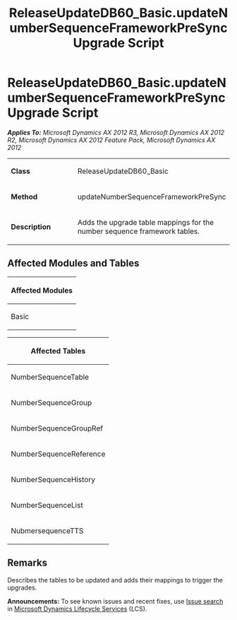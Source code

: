 ﻿---
title: ReleaseUpdateDB60_Basic.updateNumberSequenceFrameworkPreSync Upgrade Script
TOCTitle: ReleaseUpdateDB60_Basic.updateNumberSequenceFrameworkPreSync Upgrade Script
ms:assetid: cf6b4417-f62c-e5ea-8bb6-f8396aa1e6c0
ms:mtpsurl: https://msdn.microsoft.com/en-us/library/JJ686903(v=AX.60)
ms:contentKeyID: 49711353
ms.date: 05/18/2015
mtps_version: v=AX.60
---

# ReleaseUpdateDB60\_Basic.updateNumberSequenceFrameworkPreSync Upgrade Script 


_**Applies To:** Microsoft Dynamics AX 2012 R3, Microsoft Dynamics AX 2012 R2, Microsoft Dynamics AX 2012 Feature Pack, Microsoft Dynamics AX 2012_

<table>
<colgroup>
<col style="width: 50%" />
<col style="width: 50%" />
</colgroup>
<tbody>
<tr class="odd">
<td><p><strong>Class</strong></p></td>
<td><p>ReleaseUpdateDB60_Basic</p></td>
</tr>
<tr class="even">
<td><p><strong>Method</strong></p></td>
<td><p>updateNumberSequenceFrameworkPreSync</p></td>
</tr>
<tr class="odd">
<td><p><strong>Description</strong></p></td>
<td><p>Adds the upgrade table mappings for the number sequence framework tables.</p></td>
</tr>
</tbody>
</table>


## Affected Modules and Tables

<table>
<colgroup>
<col style="width: 100%" />
</colgroup>
<thead>
<tr class="header">
<th><p>Affected Modules</p></th>
</tr>
</thead>
<tbody>
<tr class="odd">
<td><p>Basic</p></td>
</tr>
</tbody>
</table>


<table>
<colgroup>
<col style="width: 100%" />
</colgroup>
<thead>
<tr class="header">
<th><p>Affected Tables</p></th>
</tr>
</thead>
<tbody>
<tr class="odd">
<td><p>NumberSequenceTable</p></td>
</tr>
<tr class="even">
<td><p>NumberSequenceGroup</p></td>
</tr>
<tr class="odd">
<td><p>NumberSequenceGroupRef</p></td>
</tr>
<tr class="even">
<td><p>NumberSequenceReference</p></td>
</tr>
<tr class="odd">
<td><p>NumberSequenceHistory</p></td>
</tr>
<tr class="even">
<td><p>NumberSequenceList</p></td>
</tr>
<tr class="odd">
<td><p>NubmersequenceTTS</p></td>
</tr>
</tbody>
</table>


## Remarks

Describes the tables to be updated and adds their mappings to trigger the upgrades.

  
**Announcements:** To see known issues and recent fixes, use [Issue search](http://go.microsoft.com/fwlink/?linkid=389258) in [Microsoft Dynamics Lifecycle Services](http://go.microsoft.com/fwlink/?linkid=306505) (LCS).

